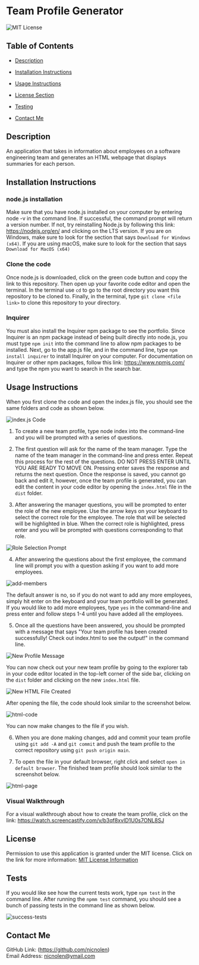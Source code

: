 # Team Profile Generator

![MIT License](https://img.shields.io/badge/license-MIT-important)

## Table of Contents

- [Description](#description)
- [Installation Instructions](#installation-instructions)
- [Usage Instructions](#usage-instructions)
- [License Section](#license)

- [Testing](#testing)
- [Contact Me](#contact-me)

## Description

An application that takes in information about employees on a software engineering team and generates an HTML webpage that displays summaries for each person.

## Installation Instructions

### node.js installation

Make sure that you have node.js installed on your computer by entering node -v in the command line. If successful, the command prompt will return a version number. If not, try reinstalling Node.js by following this link: https://nodejs.org/en/ and clicking on the LTS version. If you are on Windows, make sure to look for the section that says `Download for Windows (x64)`. If you are using macOS, make sure to look for the section that says `Download for MacOS (x64)`

### Clone the code

Once node.js is downloaded, click on the green code button and copy the link to this repository. Then open up your favorite code editor and open the terminal. In the terminal use `cd` to go to the root directory you want this repository to be cloned to. Finally, in the terminal, type `git clone <file link>` to clone this repository to your directory.

### Inquirer

You must also install the Inquirer npm package to see the portfolio. Since Inquirer is an npm package instead of being built directly into node.js, you must type `npm init` into the command line to allow npm packages to be installed. Next, go to the app.js file, and in the command line, type `npm install inquirer` to install Inquirer on your computer. For documentation on Inquirer or other npm packages, follow this link: https://www.npmjs.com/ and type the npm you want to search in the search bar.

## Usage Instructions

When you first clone the code and open the index.js file, you should see the same folders and code as shown below.

![index.js Code](https://user-images.githubusercontent.com/88728912/150366892-b07339f3-412b-4f56-9244-39cc8925832a.png)

1. To create a new team profile, type node index into the command-line and you will be prompted with a series of questions.

2. The first question will ask for the name of the team manager. Type the name of the team manager in the command-line and press enter. Repeat this process for the rest of the questions. DO NOT PRESS ENTER UNTIL YOU ARE READY TO MOVE ON. Pressing enter saves the response and returns the next question. Once the response is saved, you cannot go back and edit it, however, once the team profile is generated, you can edit the content in your code editor by opening the `index.html` file in the `dist` folder.

3. After answering the manager questions, you will be prompted to enter the role of the new employee. Use the arrow keys on your keyboard to select the correct role for the employee. The role that will be selected will be highlighted in blue. When the correct role is highlighted, press enter and you will be prompted with questions corresponding to that role.

  ![Role Selection Prompt](https://user-images.githubusercontent.com/88728912/150386915-78db4f4a-d8a1-44ee-820b-6b2bbd098052.png)

4. After answering the questions about the first employee, the command line will prompt you with a question asking if you want to add more employees. 

  ![add-members](https://user-images.githubusercontent.com/88728912/150388998-391534a2-8d30-4afe-a78e-ada8a070e3c9.png)

  The default answer is no, so if you do not want to add any more employees, simply hit enter on the keyboard and your team portfolio will be generated. If you would like to add   more employees, type `yes` in the command-line and press enter and follow steps 1-4 until you have added all the employees.

5. Once all the questions have been answered, you should be prompted with a message that says "Your team profile has been created successfully! Check out index.html to see the output!" in the command line.

  ![New Profile Message](https://user-images.githubusercontent.com/88728912/150387200-3035eecb-5de1-4575-b8f6-5abc3e3170dc.png)

  You can now check out your new team profile by going to the explorer tab in your code editor located in the top-left corner of the side bar, clicking on the `dist` folder and   clicking on the new `index.html` file.

  ![New HTML File Created](https://user-images.githubusercontent.com/88728912/150387338-ad02b93c-0395-4457-b14a-6dbdc1a2c923.png)

  After opening the file, the code should look similar to the screenshot below.

  ![html-code](https://user-images.githubusercontent.com/88728912/150387659-02c3041c-7a68-4979-8826-a2bcd74a0386.png)

  You can now make changes to the file if you wish.

6. When you are done making changes, add and commit your team profile using `git add -A` and `git commit` and push the team profile to the correct repository using `git push origin main`.

7. To open the file in your default browser, right click and select `open in default browser`. The finished team profile should look similar to the screenshot below.

  ![html-page](https://user-images.githubusercontent.com/88728912/150387886-a01a22ab-7352-4463-a63f-680cc578182f.png)

### Visual Walkthrough

For a visual walkthrough about how to create the team profile, click on the link: https://watch.screencastify.com/v/b3qf8xvID1U0s7ONL8SJ

## License

Permission to use this application is granted under the MIT license.
Click on the link for more information: [MIT License Information](https://opensource.org/licenses/MIT)

## Tests

If you would like see how the current tests work, type `npm test` in the command line. After running the `npmm test` command, you should see a bunch of passing tests in the command line as shown below.

![success-tests](https://user-images.githubusercontent.com/88728912/150388463-6936d7df-a706-45de-bd5f-efc938e457a5.png)

## Contact Me

GitHub Link: (https://github.com/nicnolen)<br>
Email Address: <nicnolen@ymail.com>
